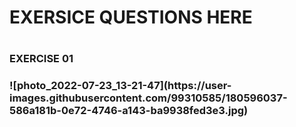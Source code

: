 <h1> EXERSICE QUESTIONS HERE <h1/>

  <h3> EXERCISE 01 <h3/>
  ![photo_2022-07-23_13-21-47](https://user-images.githubusercontent.com/99310585/180596037-586a181b-0e72-4746-a143-ba9938fed3e3.jpg)
